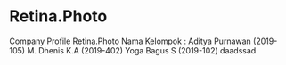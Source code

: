 # Retina.Photo
Company Profile Retina.Photo
Nama Kelompok : Aditya Purnawan (2019-105)
                M. Dhenis K.A (2019-402)
                Yoga Bagus S (2019-102)
                daadssad
